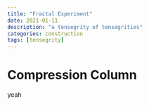 ```yaml
---
title: "Fractal Experiment"
date: 2021-01-11
description: "a tensegrity of tensegrities"
categories: construction
tags: [tensegrity]
---
```


# Compression Column

yeah